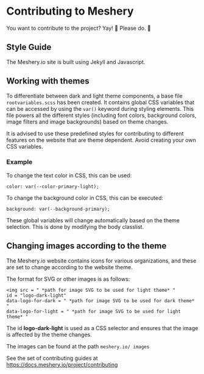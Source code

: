 # Contributing to Meshery
You want to contribute to the project? Yay! 🎈 Please do. 🎈

## Style Guide
The Meshery.io site is built using Jekyll and Javascript.

## Working with themes
To differentiate between dark and light theme components, a base file ```rootvariables.scss``` has been created. It contains global CSS variables that can be accessed by using the ```var()``` keyword during styling elements. This file powers all the different styles (including font colors, background colors, image filters and image backgrounds) based on theme changes.

It is advised to use these predefined styles for contributing to different features on the website that are theme dependent. Avoid creating your own CSS variables.

### Example

To change the text color in CSS, this can be used:

```
color: var(--color-primary-light);
```

To change the background color in CSS, this can be executed:
```
background: var(--background-primary);
```

These global variables will change automatically based on the theme selection. This is done by modifying the body classlist.

## Changing images according to the theme
The Meshery.io website contains icons for various organizations, and these are set to change according to the website theme.

The format for SVG or other images is as follows:
```
<img src = " *path for image SVG to be used for light theme* "
id = "logo-dark-light"
data-logo-for-dark = " *path for image SVG to be used for dark theme* "
data-logo-for-light = " *path for image SVG to be used for light theme* "
```
The id **logo-dark-light** is used as a CSS selector and ensures that the image is affected by the theme changes.

The images can be found at the path ```meshery.io/ images```

See the set of contributing guides at https://docs.meshery.io/project/contributing
